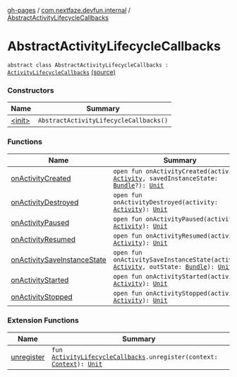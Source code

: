 [gh-pages](../../index.md) / [com.nextfaze.devfun.internal](../index.md) / [AbstractActivityLifecycleCallbacks](.)

# AbstractActivityLifecycleCallbacks

`abstract class AbstractActivityLifecycleCallbacks : `[`ActivityLifecycleCallbacks`](https://developer.android.com/reference/android/app/Application/ActivityLifecycleCallbacks.html) [(source)](https://github.com/NextFaze/dev-fun/tree/master/devfun/src/main/java/com/nextfaze/devfun/internal/ActivityTracking.kt#L25)

### Constructors

| Name | Summary |
|---|---|
| [&lt;init&gt;](-init-.md) | `AbstractActivityLifecycleCallbacks()` |

### Functions

| Name | Summary |
|---|---|
| [onActivityCreated](on-activity-created.md) | `open fun onActivityCreated(activity: `[`Activity`](https://developer.android.com/reference/android/app/Activity.html)`, savedInstanceState: `[`Bundle`](https://developer.android.com/reference/android/os/Bundle.html)`?): `[`Unit`](https://kotlinlang.org/api/latest/jvm/stdlib/kotlin/-unit/index.html) |
| [onActivityDestroyed](on-activity-destroyed.md) | `open fun onActivityDestroyed(activity: `[`Activity`](https://developer.android.com/reference/android/app/Activity.html)`): `[`Unit`](https://kotlinlang.org/api/latest/jvm/stdlib/kotlin/-unit/index.html) |
| [onActivityPaused](on-activity-paused.md) | `open fun onActivityPaused(activity: `[`Activity`](https://developer.android.com/reference/android/app/Activity.html)`): `[`Unit`](https://kotlinlang.org/api/latest/jvm/stdlib/kotlin/-unit/index.html) |
| [onActivityResumed](on-activity-resumed.md) | `open fun onActivityResumed(activity: `[`Activity`](https://developer.android.com/reference/android/app/Activity.html)`): `[`Unit`](https://kotlinlang.org/api/latest/jvm/stdlib/kotlin/-unit/index.html) |
| [onActivitySaveInstanceState](on-activity-save-instance-state.md) | `open fun onActivitySaveInstanceState(activity: `[`Activity`](https://developer.android.com/reference/android/app/Activity.html)`, outState: `[`Bundle`](https://developer.android.com/reference/android/os/Bundle.html)`): `[`Unit`](https://kotlinlang.org/api/latest/jvm/stdlib/kotlin/-unit/index.html) |
| [onActivityStarted](on-activity-started.md) | `open fun onActivityStarted(activity: `[`Activity`](https://developer.android.com/reference/android/app/Activity.html)`): `[`Unit`](https://kotlinlang.org/api/latest/jvm/stdlib/kotlin/-unit/index.html) |
| [onActivityStopped](on-activity-stopped.md) | `open fun onActivityStopped(activity: `[`Activity`](https://developer.android.com/reference/android/app/Activity.html)`): `[`Unit`](https://kotlinlang.org/api/latest/jvm/stdlib/kotlin/-unit/index.html) |

### Extension Functions

| Name | Summary |
|---|---|
| [unregister](../android.app.-application.-activity-lifecycle-callbacks/unregister.md) | `fun `[`ActivityLifecycleCallbacks`](https://developer.android.com/reference/android/app/Application/ActivityLifecycleCallbacks.html)`.unregister(context: `[`Context`](https://developer.android.com/reference/android/content/Context.html)`): `[`Unit`](https://kotlinlang.org/api/latest/jvm/stdlib/kotlin/-unit/index.html) |
